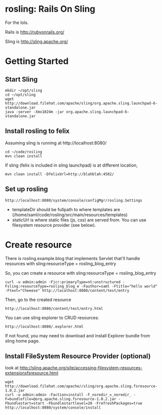 # rosling: Rails On Sling

For the lols.

Rails is http://rubyonrails.org/

Sling is http://sling.apache.org/

# Getting Started

## Start Sling

    mkdir ~/opt/sling
    cd ~/opt/sling
    wget http://download.filehat.com/apache/sling/org.apache.sling.launchpad-6-standalone.jar
    java -server -Xmx1024m -jar org.apache.sling.launchpad-6-standalone.jar

## Install rosling to felix

Assuming sling is running at http://localhost:8080/

    cd ~/code/rosling
    mvn clean install

If sling (felix is included in sling launchpad) is at different location,

    mvn clean install -DfelixUrl=http://blahblah:4502/


## Set up rosling

    http://localhost:8080/system/console/configMgr/rosling.Settings

- templateDir should be fullpath to where templates are (/home/saml/code/rosling/src/main/resources/templates)
- staticUrl is where static files (js, css) are served from.
  You can use filesystem resource provider (see below).

# Create resource

There is rosling.example.blog that implements Servlet that'll handle resources with sling:resourceType = rosling_blog_entry

So, you can create a resource with sling:resourceType = rosling_blog_entry

    curl -u admin:admin -Fjcr:primaryType=nt:unstructured -Fsling:resourceType=rosling_blog_e -Fauthor=saml -Ftitle="hello world" -Ftext="Cheeese" http://localhost:8080/content/test/entry

Then, go to the created resource

    http://localhost:8080/content/test/entry.html

You can use sling explorer to CRUD resources:

    http://localhost:8080/.explorer.html

If not found, you may need to download and install Explorer bundle from sling home page.



## Install FileSystem Resource Provider (optional)

look at http://sling.apache.org/site/accessing-filesystem-resources-extensionsfsresource.html

    wget http://download.filehat.com/apache//sling/org.apache.sling.fsresource-1.0.2.jar
    curl -u admin:admin -Faction=install -F_noredir_=_noredir_ -F=bundlefile=@org.apache.sling.fsresource-1.0.2.jar -Fbundlestart=start -Fbundlestartlevel=20 -FrefreshPackages=true http://localhost:8080/system/console/install






